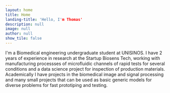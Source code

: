 ```yaml
---
layout: home
title: Home
landing-title: 'Hello, I'm Thomas'
description: null
image: null
author: null
show_tile: false
---
```


I'm a Biomedical engineering undergraduate student at UNISINOS. I have 2 years of experience in research at the Startup Biosens Tech, working with manufacturing processses of microfluidic channels of rapid tests for several conditions and a data science project for inspection of production materials. Academically I have projects in the biomedical image and signal processing and many small projects that can be used as basic generic models for diverse problems for fast prototiping and testing.
